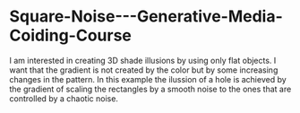 # Square-Noise---Generative-Media-Coiding-Course

I am interested in creating 3D shade illusions by using only flat objects. I want that the gradient is not created by the color but by some increasing changes in the pattern. In this example the ilussion of a hole is achieved by the gradient of scaling the rectangles by a smooth noise to the ones that are controlled by a chaotic noise.

